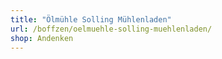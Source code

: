 ```yaml
---
title: "Ölmühle Solling Mühlenladen"
url: /boffzen/oelmuehle-solling-muehlenladen/
shop: Andenken
---
```


